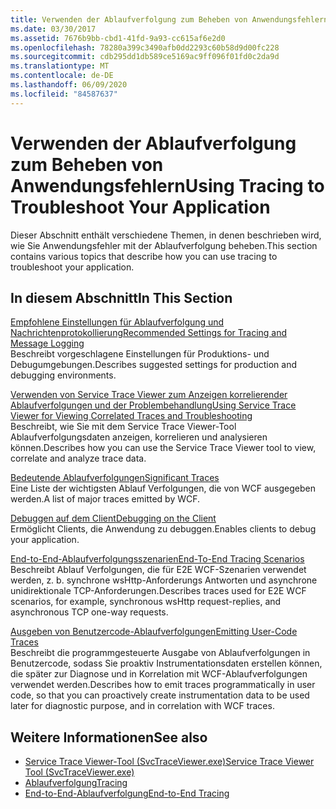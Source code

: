 ```yaml
---
title: Verwenden der Ablaufverfolgung zum Beheben von Anwendungsfehlern
ms.date: 03/30/2017
ms.assetid: 7676b9bb-cbd1-41fd-9a93-cc615af6e2d0
ms.openlocfilehash: 78280a399c3490afb0dd2293c60b58d9d00fc228
ms.sourcegitcommit: cdb295dd1db589ce5169ac9ff096f01fd0c2da9d
ms.translationtype: MT
ms.contentlocale: de-DE
ms.lasthandoff: 06/09/2020
ms.locfileid: "84587637"
---
```

# <a name="using-tracing-to-troubleshoot-your-application"></a><span data-ttu-id="9c1c7-102">Verwenden der Ablaufverfolgung zum Beheben von Anwendungsfehlern</span><span class="sxs-lookup"><span data-stu-id="9c1c7-102">Using Tracing to Troubleshoot Your Application</span></span>
<span data-ttu-id="9c1c7-103">Dieser Abschnitt enthält verschiedene Themen, in denen beschrieben wird, wie Sie Anwendungsfehler mit der Ablaufverfolgung beheben.</span><span class="sxs-lookup"><span data-stu-id="9c1c7-103">This section contains various topics that describe how you can use tracing to troubleshoot your application.</span></span>  
  
## <a name="in-this-section"></a><span data-ttu-id="9c1c7-104">In diesem Abschnitt</span><span class="sxs-lookup"><span data-stu-id="9c1c7-104">In This Section</span></span>  
 [<span data-ttu-id="9c1c7-105">Empfohlene Einstellungen für Ablaufverfolgung und Nachrichtenprotokollierung</span><span class="sxs-lookup"><span data-stu-id="9c1c7-105">Recommended Settings for Tracing and Message Logging</span></span>](recommended-settings-for-tracing-and-message-logging.md)  
 <span data-ttu-id="9c1c7-106">Beschreibt vorgeschlagene Einstellungen für Produktions- und Debugumgebungen.</span><span class="sxs-lookup"><span data-stu-id="9c1c7-106">Describes suggested settings for production and debugging environments.</span></span>  
  
 [<span data-ttu-id="9c1c7-107">Verwenden von Service Trace Viewer zum Anzeigen korrelierender Ablaufverfolgungen und der Problembehandlung</span><span class="sxs-lookup"><span data-stu-id="9c1c7-107">Using Service Trace Viewer for Viewing Correlated Traces and Troubleshooting</span></span>](using-service-trace-viewer-for-viewing-correlated-traces-and-troubleshooting.md)  
 <span data-ttu-id="9c1c7-108">Beschreibt, wie Sie mit dem Service Trace Viewer-Tool Ablaufverfolgungsdaten anzeigen, korrelieren und analysieren können.</span><span class="sxs-lookup"><span data-stu-id="9c1c7-108">Describes how you can use the Service Trace Viewer tool to view, correlate and analyze trace data.</span></span>  
  
 [<span data-ttu-id="9c1c7-109">Bedeutende Ablaufverfolgungen</span><span class="sxs-lookup"><span data-stu-id="9c1c7-109">Significant Traces</span></span>](significant-traces.md)  
 <span data-ttu-id="9c1c7-110">Eine Liste der wichtigsten Ablauf Verfolgungen, die von WCF ausgegeben werden.</span><span class="sxs-lookup"><span data-stu-id="9c1c7-110">A list of major traces emitted by WCF.</span></span>  
  
 [<span data-ttu-id="9c1c7-111">Debuggen auf dem Client</span><span class="sxs-lookup"><span data-stu-id="9c1c7-111">Debugging on the Client</span></span>](debugging-on-the-client.md)  
 <span data-ttu-id="9c1c7-112">Ermöglicht Clients, die Anwendung zu debuggen.</span><span class="sxs-lookup"><span data-stu-id="9c1c7-112">Enables clients to debug your application.</span></span>  
  
 [<span data-ttu-id="9c1c7-113">End-to-End-Ablaufverfolgungsszenarien</span><span class="sxs-lookup"><span data-stu-id="9c1c7-113">End-To-End Tracing Scenarios</span></span>](end-to-end-tracing-scenarios.md)  
 <span data-ttu-id="9c1c7-114">Beschreibt Ablauf Verfolgungen, die für E2E WCF-Szenarien verwendet werden, z. b. synchrone wsHttp-Anforderungs Antworten und asynchrone unidirektionale TCP-Anforderungen.</span><span class="sxs-lookup"><span data-stu-id="9c1c7-114">Describes traces used for E2E WCF scenarios, for example, synchronous wsHttp request-replies, and asynchronous TCP one-way requests.</span></span>  
  
 [<span data-ttu-id="9c1c7-115">Ausgeben von Benutzercode-Ablaufverfolgungen</span><span class="sxs-lookup"><span data-stu-id="9c1c7-115">Emitting User-Code Traces</span></span>](emitting-user-code-traces.md)  
 <span data-ttu-id="9c1c7-116">Beschreibt die programmgesteuerte Ausgabe von Ablaufverfolgungen in Benutzercode, sodass Sie proaktiv Instrumentationsdaten erstellen können, die später zur Diagnose und in Korrelation mit WCF-Ablaufverfolgungen verwendet werden.</span><span class="sxs-lookup"><span data-stu-id="9c1c7-116">Describes how to emit traces programmatically in user code, so that you can proactively create instrumentation data to be used later for diagnostic purpose, and in correlation with WCF traces.</span></span>  
  
## <a name="see-also"></a><span data-ttu-id="9c1c7-117">Weitere Informationen</span><span class="sxs-lookup"><span data-stu-id="9c1c7-117">See also</span></span>

- [<span data-ttu-id="9c1c7-118">Service Trace Viewer-Tool (SvcTraceViewer.exe)</span><span class="sxs-lookup"><span data-stu-id="9c1c7-118">Service Trace Viewer Tool (SvcTraceViewer.exe)</span></span>](../../service-trace-viewer-tool-svctraceviewer-exe.md)
- [<span data-ttu-id="9c1c7-119">Ablaufverfolgung</span><span class="sxs-lookup"><span data-stu-id="9c1c7-119">Tracing</span></span>](index.md)
- [<span data-ttu-id="9c1c7-120">End-to-End-Ablaufverfolgung</span><span class="sxs-lookup"><span data-stu-id="9c1c7-120">End-to-End Tracing</span></span>](end-to-end-tracing.md)

